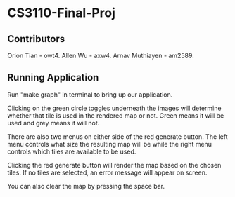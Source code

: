 # CS3110-Final-Proj

## Contributors
Orion Tian - owt4. 
Allen Wu - axw4. 
Arnav Muthiayen - am2589. 

## Running Application
Run "make graph" in terminal to bring up our application. 

Clicking on the green circle toggles underneath the images will determine whether 
that tile is used in the rendered map or not. Green means it will be used and 
grey means it will not.

There are also two menus on either side of the red generate button. The left menu
controls what size the resulting map will be while the right menu controls which
tiles are available to be used. 

Clicking the red generate button will render the map based on the chosen tiles. 
If no tiles are selected, an error message will appear on screen.

You can also clear the map by pressing the space bar. 
